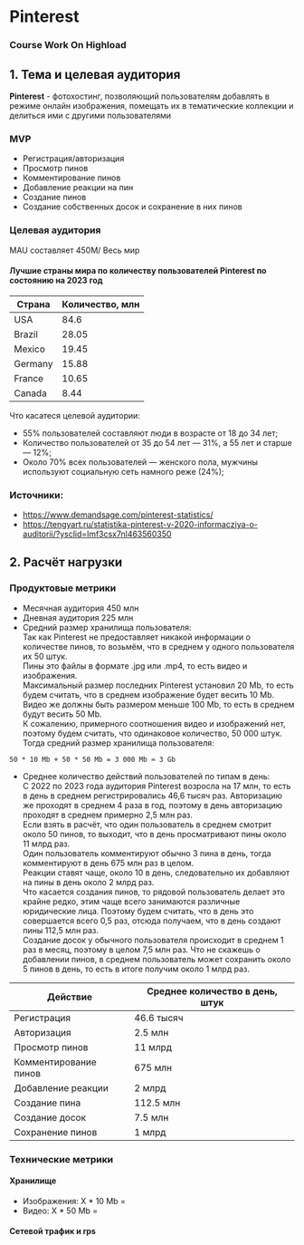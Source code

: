 #  Pinterest
### Course Work On Highload

## 1. Тема и целевая аудитория
**Pinterest** - фотохостинг, позволяющий пользователям добавлять в режиме онлайн изображения, помещать их в тематические коллекции и делиться ими с другими пользователями

### MVP

- Регистрация/авторизация
- Просмотр пинов
- Комментирование пинов
- Добавление реакции на пин
- Создание пинов
- Создание собственных досок и сохранение в них пинов

### Целевая аудитория
MAU составляет 450M/ Весь мир

#### Лучшие страны мира по количеству пользователей Pinterest по состоянию на 2023 год

| **Страна** | **Количество, млн** |
|------------|----------------|
| USA | 84.6 |
| Brazil | 28.05 |
| Mexico | 19.45 |
| Germany | 15.88 |
| France | 10.65 |
| Canada | 8.44 |

Что касатеся целевой аудитории:
- 55% пользователей составляют люди в возрасте от 18 до 34 лет;
- Количество пользователей от 35 до 54 лет — 31%, а 55 лет и старше — 12%;
- Около 70% всех пользователей — женского пола, мужчины используют социальную сеть намного реже (24%);

### Источники:
- https://www.demandsage.com/pinterest-statistics/
- https://tengyart.ru/statistika-pinterest-v-2020-informacziya-o-auditorii/?ysclid=lmf3csx7nl463560350

## 2. Расчёт нагрузки

### Продуктовые метрики

- Месячная аудитория 450 млн
- Дневная аудитория 225 млн
- Средний размер хранилища пользователя:  
Так как Pinterest не предоставляет никакой информации о количестве пинов, то возьмём, что в среднем у одного пользователя их 50 штук.  
Пины это файлы в формате .jpg или .mp4, то есть видео и изображения.  
Максимальный размер последних Pinterest установил 20 Mb, то есть будем считать, что в среднем изображение будет весить 10 Mb.  
Видео же должны быть размером меньше 100 Mb, то есть в среднем будут весить 50 Mb.  
К сожалению, примерного соотношения видео и изображений нет, поэтому будем считать, что одинаковое количество, 50 000 штук.  
Тогда средний размер хранилища пользователя:

```azure
50 * 10 Mb + 50 * 50 Mb = 3 000 Mb ≈ 3 Gb
```

- Среднее количество действий пользователей по типам в день:  
С 2022 по 2023 года аудитория Pinterest возросла на 17 млн, то есть в день в среднем регистрировались 46,6 тысяч раз.
Авторизацию же проходят в среднем 4 раза в год, поэтому в день авторизацию проходят в среднем примерно 2,5 млн раз.  
Если взять в расчёт, что один пользователь в среднем смотрит около 50 пинов, то выходит, что в день просматривают пины около 11 млрд раз.  
Один пользователь комментируют обычно 3 пина в день, тогда комментируют в день 675 млн раз в целом.  
Реакции ставят чаще, около 10 в день, следовательно их добавляют на пины в день около 2 млрд раз.  
Что касается создания пинов, то рядовой пользователь делает это крайне редко,
этим чаще всего занимаются различные юридические лица. Поэтому будем считать, что в день это совершается всего 0,5 раз, 
отсюда получаем, что в день создают пины 112,5 млн раз.  
Создание досок у обычного пользователя происходит в среднем 1 раз в месяц, поэтому в целом 7,5 млн раз.
Что не скажешь о добавлении пинов, в среднем пользователь может сохранить около 5 пинов в день, то есть в итоге получим около 1 млрд раз.  

| **Действие**          | **Среднее количество в день, штук** |
|-----------------------|-------------------------------------|
| Регистрация           | 46.6 тысяч                          |
| Авторизация           | 2.5 млн                             |
| Просмотр пинов        | 11 млрд                             |
| Комментирование пинов | 675 млн                             |
| Добавление реакции    | 2 млрд                              |
| Создание пина         | 112.5 млн                           |
| Создание досок        | 7.5 млн                             |
| Сохранение пинов      | 1 млрд                              |

### Технические метрики

#### Хранилище

- Изображения: X * 10 Mb = 
- Видео: X * 50 Mb = 

#### Сетевой трафик и rps